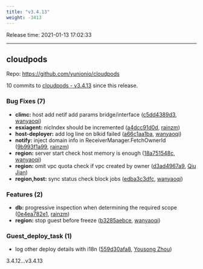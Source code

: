 ```yaml
---
title: "v3.4.13"
weight: -3413
---
```


Release time: 2021-01-13 17:02:33

-----

## cloudpods

Repo: https://github.com/yunionio/cloudpods

10 commits to [cloudpods - v3.4.13] since this release.

### Bug Fixes (7)
- **climc:** host add netif add params bridge/interface ([c5dd4389d3](https://github.com/yunionio/cloudpods/commit/c5dd4389d36e28657f46954f61f76a16fb426f29), [wanyaoqi](mailto:wanyaoqi@yunionyun.com))
- **esxiagent:** nicIndex should be incremented ([a4dcc91d0d](https://github.com/yunionio/cloudpods/commit/a4dcc91d0d915f3843b800a45d119f8d97be9f77), [rainzm](mailto:mjoycarry@gmail.com))
- **host-deployer:** add log line on blkid failed ([a66c1aa1ba](https://github.com/yunionio/cloudpods/commit/a66c1aa1ba78b12ab8bc5aa26bf4a5982f9b00cc), [wanyaoqi](mailto:wanyaoqi@yunionyun.com))
- **notify:** inject domain info in ReceiverManager.FetchOwnerId ([9b993f1a99](https://github.com/yunionio/cloudpods/commit/9b993f1a99cbcc4f2b3d26ee7bbbe8f198642656), [rainzm](mailto:mjoycarry@gmail.com))
- **region:** server start check host memory is enough ([18a751548c](https://github.com/yunionio/cloudpods/commit/18a751548cdcdafffd77ab6cc97ba63921e5dd84), [wanyaoqi](mailto:wanyaoqi@yunionyun.com))
- **region:** omit vpc quota check if vpc created by owner ([d3ad4967a9](https://github.com/yunionio/cloudpods/commit/d3ad4967a956d971349db1a5ac1c139afa09f6af), [Qiu Jian](mailto:qiujian@yunionyun.com))
- **region,host:** sync status check block jobs ([edba3c3dfc](https://github.com/yunionio/cloudpods/commit/edba3c3dfc07916638afef5a20680af223a05a88), [wanyaoqi](mailto:wanyaoqi@yunionyun.com))

### Features (2)
- **db:** progressive inspection when determining the required scope ([0e4ea782e1](https://github.com/yunionio/cloudpods/commit/0e4ea782e11d12e6464d83527f16eb00403980fa), [rainzm](mailto:mjoycarry@gmail.com))
- **region:** stop guest before freeze ([b3285aebce](https://github.com/yunionio/cloudpods/commit/b3285aebce22ac34c630c9ad33a2f892e1b2e888), [wanyaoqi](mailto:wanyaoqi@yunionyun.com))

### Guest_deploy_task (1)
- log other deploy details with i18n ([559d30afa8](https://github.com/yunionio/cloudpods/commit/559d30afa8298c59220d778289b71057264c9a89), [Yousong Zhou](mailto:zhouyousong@yunionyun.com))

[cloudpods - v3.4.13]: https://github.com/yunionio/cloudpods/compare/v3.4.12...v3.4.13
3.4.12...v3.4.13
